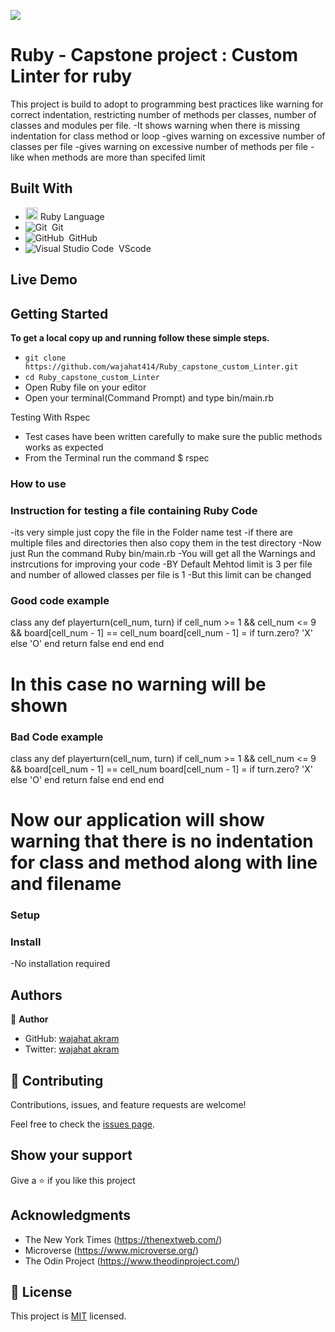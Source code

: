![](https://img.shields.io/badge/Microverse-blueviolet)

# Ruby - Capstone project : Custom Linter for ruby

This project is build to adopt to programming best practices like warning for correct indentation, restricting number of methods per classes, number of classes and modules per file.
-It shows warning when there is missing  indentation for class method or loop
-gives warning on excessive number of classes per file
-gives warning on excessive number of methods per file 
-like when methods are more than specifed limit

## Built With


- <code><img height="20" src="https://www.ruby-lang.org/images/header-ruby-logo.png"></code> Ruby Language <br>
- ![Git](https://img.shields.io/badge/-Git-05122A?style=flat&logo=git)&nbsp; Git<br>
- ![GitHub](https://img.shields.io/badge/-GitHub-05122A?style=flat&logo=github)&nbsp; GitHub<br>
- ![Visual Studio Code](https://img.shields.io/badge/-Visual%20Studio%20Code-05122A?style=flat&logo=visual-studio-code&logoColor=007ACC)&nbsp; VScode

## Live Demo


## Getting Started

**To get a local copy up and running follow these simple steps.**

- `git clone https://github.com/wajahat414/Ruby_capstone_custom_Linter.git`
- `cd Ruby_capstone_custom_Linter`
- Open Ruby file on your editor
- Open your terminal(Command Prompt) and type bin/main.rb

Testing With Rspec
- Test cases have been written carefully to make sure the public methods works as expected
- From the Terminal run the command
$ rspec
### How to use
### Instruction for testing a file containing Ruby Code
-its very simple  just copy the file in the Folder name test
-if there are multiple files and directories then also copy them in the test directory
-Now just Run the command Ruby bin/main.rb
-You will get all the Warnings and instrcutions for improving your code
-BY Default Mehtod limit is 3 per file and number of allowed classes per file is 1 
-But  this limit can be changed 

### Good code example
class any
  def playerturn(cell_num, turn)
      if cell_num >= 1 && cell_num <= 9 && board[cell_num - 1] == cell_num
        board[cell_num - 1] = if turn.zero?
                                'X'
                              else
                                'O'
                              end
        return false
      end
  end
end
# In this case no warning will be shown

### Bad Code example

class any
  def playerturn(cell_num, turn)
      if cell_num >= 1 && cell_num <= 9 && board[cell_num - 1] == cell_num
        board[cell_num - 1] = if turn.zero?
                                'X'
                              else
                                'O'
                              end
        return false
      end
            end
      end
# Now our application will show warning that there is no indentation for class and method along with line and filename


### Setup


### Install

-No installation required

## Authors

👤 **Author**


- GitHub: [wajahat akram](https://github.com/wajahat414)
- Twitter: [wajahat akram](https://twitter.com/wajahat414)


## 🤝 Contributing

Contributions, issues, and feature requests are welcome!

Feel free to check the [issues page](https://github.com/wajahat414/HTML-CSS-Capstone-Project/issues).

## Show your support

Give a ⭐️ if you like this project

## Acknowledgments

- The New York Times (https://thenextweb.com/)
- Microverse (https://www.microverse.org/)
- The Odin Project (https://www.theodinproject.com/)

## 📝 License

This project is [MIT](/LICENSE) licensed.